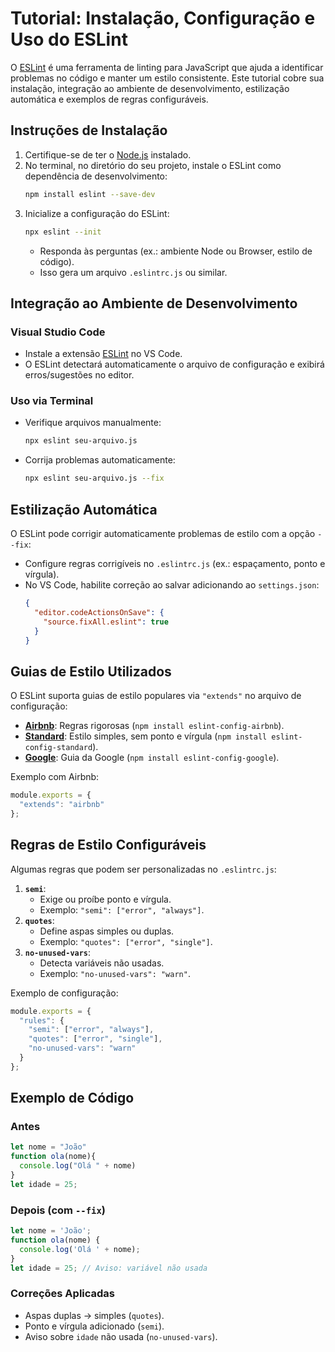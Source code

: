 # Tutorial: Instalação, Configuração e Uso do ESLint

O [ESLint](https://eslint.org/) é uma ferramenta de linting para JavaScript que ajuda a identificar problemas no código e manter um estilo consistente. Este tutorial cobre sua instalação, integração ao ambiente de desenvolvimento, estilização automática e exemplos de regras configuráveis.

## Instruções de Instalação

1. Certifique-se de ter o [Node.js](https://nodejs.org/) instalado.
2. No terminal, no diretório do seu projeto, instale o ESLint como dependência de desenvolvimento:
   ```bash
   npm install eslint --save-dev
   ```
3. Inicialize a configuração do ESLint:
   ```bash
   npx eslint --init
   ```
   - Responda às perguntas (ex.: ambiente Node ou Browser, estilo de código).
   - Isso gera um arquivo `.eslintrc.js` ou similar.

## Integração ao Ambiente de Desenvolvimento

### Visual Studio Code
- Instale a extensão [ESLint](https://marketplace.visualstudio.com/items?itemName=dbaeumer.vscode-eslint) no VS Code.
- O ESLint detectará automaticamente o arquivo de configuração e exibirá erros/sugestões no editor.

### Uso via Terminal
- Verifique arquivos manualmente:
  ```bash
  npx eslint seu-arquivo.js
  ```
- Corrija problemas automaticamente:
  ```bash
  npx eslint seu-arquivo.js --fix
  ```

## Estilização Automática

O ESLint pode corrigir automaticamente problemas de estilo com a opção `--fix`:
- Configure regras corrigíveis no `.eslintrc.js` (ex.: espaçamento, ponto e vírgula).
- No VS Code, habilite correção ao salvar adicionando ao `settings.json`:
  ```json
  {
    "editor.codeActionsOnSave": {
      "source.fixAll.eslint": true
    }
  }
  ```

## Guias de Estilo Utilizados

O ESLint suporta guias de estilo populares via `"extends"` no arquivo de configuração:
- **[Airbnb](https://github.com/airbnb/javascript)**: Regras rigorosas (`npm install eslint-config-airbnb`).
- **[Standard](https://standardjs.com/)**: Estilo simples, sem ponto e vírgula (`npm install eslint-config-standard`).
- **[Google](https://github.com/google/eslint-config-google)**: Guia da Google (`npm install eslint-config-google`).

Exemplo com Airbnb:
```javascript
module.exports = {
  "extends": "airbnb"
};
```

## Regras de Estilo Configuráveis

Algumas regras que podem ser personalizadas no `.eslintrc.js`:
1. **`semi`**:
   - Exige ou proíbe ponto e vírgula.
   - Exemplo: `"semi": ["error", "always"]`.
2. **`quotes`**:
   - Define aspas simples ou duplas.
   - Exemplo: `"quotes": ["error", "single"]`.
3. **`no-unused-vars`**:
   - Detecta variáveis não usadas.
   - Exemplo: `"no-unused-vars": "warn"`.

Exemplo de configuração:
```javascript
module.exports = {
  "rules": {
    "semi": ["error", "always"],
    "quotes": ["error", "single"],
    "no-unused-vars": "warn"
  }
};
```

## Exemplo de Código

### Antes
```javascript
let nome = "João"
function ola(nome){
  console.log("Olá " + nome)
}
let idade = 25;
```

### Depois (com `--fix`)
```javascript
let nome = 'João';
function ola(nome) {
  console.log('Olá ' + nome);
}
let idade = 25; // Aviso: variável não usada
```

### Correções Aplicadas
- Aspas duplas -> simples (`quotes`).
- Ponto e vírgula adicionado (`semi`).
- Aviso sobre `idade` não usada (`no-unused-vars`).


